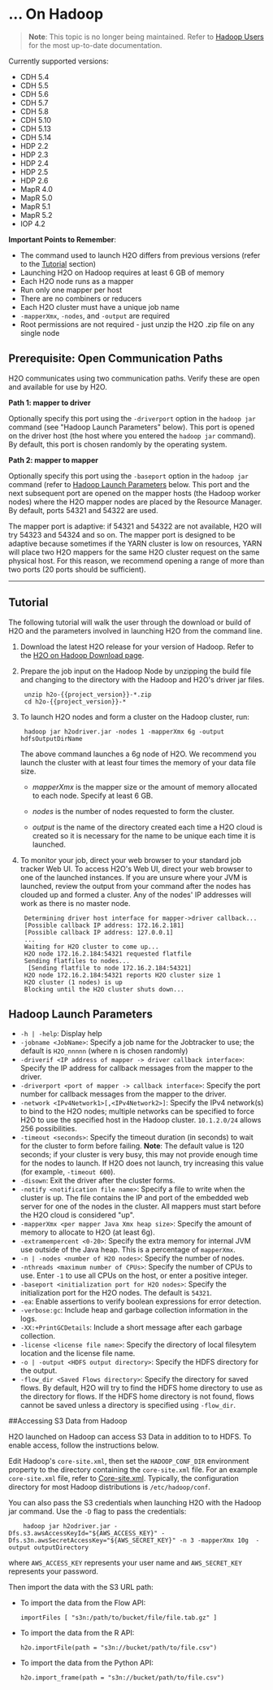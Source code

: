 # ... On Hadoop

>**Note**: This topic is no longer being maintained. Refer to [Hadoop Users](https://github.com/h2oai/h2o-3/blob/master/h2o-docs/src/product/welcome.rst#hadoop-users) for the most up-to-date documentation.

Currently supported versions:

- CDH 5.4
- CDH 5.5
- CDH 5.6
- CDH 5.7
- CDH 5.8
- CDH 5.10
- CDH 5.13
- CDH 5.14
- HDP 2.2
- HDP 2.3
- HDP 2.4
- HDP 2.5
- HDP 2.6
- MapR 4.0
- MapR 5.0
- MapR 5.1
- MapR 5.2
- IOP 4.2

**Important Points to Remember**:

- The command used to launch H2O differs from previous versions (refer to the [Tutorial](#Tutorial) section)
- Launching H2O on Hadoop requires at least 6 GB of memory
- Each H2O node runs as a mapper
- Run only one mapper per host
- There are no combiners or reducers
- Each H2O cluster must have a unique job name
- `-mapperXmx`, `-nodes`, and `-output` are required
- Root permissions are not required - just unzip the H2O .zip file on any single node


Prerequisite: Open Communication Paths
--------------------------------------

H2O communicates using two communication paths. Verify these are open and available for use by H2O.

**Path 1: mapper to driver**

Optionally specify this port using the `-driverport` option in the `hadoop jar` command (see "Hadoop Launch Parameters" below). This port is opened on the driver host (the host where you entered the `hadoop jar` command). By default, this port is chosen randomly by the operating system.

**Path 2: mapper to mapper**

Optionally specify this port using the `-baseport` option in the `hadoop jar` command (refer to [Hadoop Launch Parameters](#LaunchParam) below. This port and the next subsequent port are opened on the mapper hosts (the Hadoop worker nodes) where the H2O mapper nodes are placed by the Resource Manager. By default, ports 54321 and 54322 are used.

The mapper port is adaptive: if 54321 and 54322 are not available, H2O will try 54323 and 54324 and so on. The mapper port is designed to be adaptive because sometimes if the YARN cluster is low on resources, YARN will place two H2O mappers for the same H2O cluster request on the same physical host. For this reason, we recommend opening a range of more than two ports (20 ports should be sufficient).

----
<a name="Tutorial"></a>

Tutorial
---------



The following tutorial will walk the user through the download or build of H2O and the parameters involved in launching H2O from the command line.


1. Download the latest H2O release for your version of Hadoop. Refer to the <a href="http://www.h2o.ai/download/h2o/hadoop">H2O on Hadoop Download page</a>.

2. Prepare the job input on the Hadoop Node by unzipping the build file and changing to the directory with the Hadoop and H2O's driver jar files.

		unzip h2o-{{project_version}}-*.zip
		cd h2o-{{project_version}}-*

3. To launch H2O nodes and form a cluster on the Hadoop cluster, run:

		hadoop jar h2odriver.jar -nodes 1 -mapperXmx 6g -output hdfsOutputDirName

    The above command launches a 6g node of H2O. We recommend you launch the cluster with at least four times the memory of your data file size.

	 - *mapperXmx* is the mapper size or the amount of memory allocated to each node. Specify at least 6 GB.

	 - *nodes* is the number of nodes requested to form the cluster.

	 - *output* is the name of the directory created each time a H2O cloud is created so it is necessary for the name to be unique each time it is launched.

4. To monitor your job, direct your web browser to your standard job tracker Web UI.
To access H2O's Web UI, direct your web browser to one of the launched instances. If you are unsure where your JVM is launched,
review the output from your command after the nodes has clouded up and formed a cluster. Any of the nodes' IP addresses will work as there is no master node.

		Determining driver host interface for mapper->driver callback...
		[Possible callback IP address: 172.16.2.181]
		[Possible callback IP address: 127.0.0.1]
		...
		Waiting for H2O cluster to come up...
		H2O node 172.16.2.184:54321 requested flatfile
		Sending flatfiles to nodes...
		 [Sending flatfile to node 172.16.2.184:54321]
		H2O node 172.16.2.184:54321 reports H2O cluster size 1
		H2O cluster (1 nodes) is up
		Blocking until the H2O cluster shuts down...


<a name="LaunchParam"></a>

Hadoop Launch Parameters
------------------------

- `-h | -help`: Display help
- `-jobname <JobName>`: Specify a job name for the Jobtracker to use; the default is `H2O_nnnnn` (where n is chosen randomly)
- `-driverif <IP address of mapper -> driver callback interface>`: Specify the IP address for callback messages from the mapper to the driver.
- `-driverport <port of mapper -> callback interface>`: Specify the port number for callback messages from the mapper to the driver.
- `-network <IPv4Network1>[,<IPv4Network2>]`: Specify the IPv4 network(s) to bind to the H2O nodes; multiple networks can be specified to force H2O to use the specified host in the Hadoop cluster. `10.1.2.0/24` allows 256 possibilities.
- `-timeout <seconds>`: Specify the timeout duration (in seconds) to wait for the cluster to form before failing.
  **Note**: The default value is 120 seconds; if your cluster is very busy, this may not provide enough time for the nodes to launch. If H2O does not launch, try increasing this value (for example, `-timeout 600`).
- `-disown`: Exit the driver after the cluster forms.
- `-notify <notification file name>`: Specify a file to write when the cluster is up. The file contains the IP and port of the embedded web server for one of the nodes in the cluster. All mappers must start before the H2O cloud is considered "up".
- `-mapperXmx <per mapper Java Xmx heap size>`: Specify the amount of memory to allocate to H2O (at least 6g).
- `-extramempercent <0-20>`: Specify the extra memory for internal JVM use outside of the Java heap. This is a percentage of `mapperXmx`.
- `-n | -nodes <number of H2O nodes>`: Specify the number of nodes.
- `-nthreads <maximum number of CPUs>`: Specify the number of CPUs to use. Enter `-1` to use all CPUs on the host, or enter a positive integer.
- `-baseport <initialization port for H2O nodes>`: Specify the initialization port for the H2O nodes. The default is `54321`.
- `-ea`: Enable assertions to verify boolean expressions for error detection.
- `-verbose:gc`: Include heap and garbage collection information in the logs.
- `-XX:+PrintGCDetails`: Include a short message after each garbage collection.
- `-license <license file name>`: Specify the directory of local filesytem location and the license file name.
- `-o | -output <HDFS output directory>`: Specify the HDFS directory for the output.
- `-flow_dir <Saved Flows directory>`: Specify the directory for saved flows. By default, H2O will try to find the HDFS home directory to use as the directory for flows. If the HDFS home directory is not found, flows cannot be saved unless a directory is specified using `-flow_dir`.


##Accessing S3 Data from Hadoop

H2O launched on Hadoop can access S3 Data in addition to to HDFS. To enable access, follow the instructions below.

Edit Hadoop's `core-site.xml`, then set the `HADOOP_CONF_DIR` environment property to the directory containing the `core-site.xml` file. For an example `core-site.xml` file, refer to [Core-site.xml](#Example). Typically, the configuration directory for most Hadoop distributions is `/etc/hadoop/conf`.

You can also pass the S3 credentials when launching H2O with the Hadoop jar command. Use the `-D` flag to pass the credentials:

        hadoop jar h2odriver.jar -Dfs.s3.awsAccessKeyId="${AWS_ACCESS_KEY}" -Dfs.s3n.awsSecretAccessKey="${AWS_SECRET_KEY}" -n 3 -mapperXmx 10g  -output outputDirectory

where `AWS_ACCESS_KEY` represents your user name and `AWS_SECRET_KEY` represents your password.

Then import the data with the S3 URL path:

  - To import the data from the Flow API:

        importFiles [ "s3n:/path/to/bucket/file/file.tab.gz" ]

  - To import the data from the R API:

        h2o.importFile(path = "s3n://bucket/path/to/file.csv")

  - To import the data from the Python API:

        h2o.import_frame(path = "s3n://bucket/path/to/file.csv")

